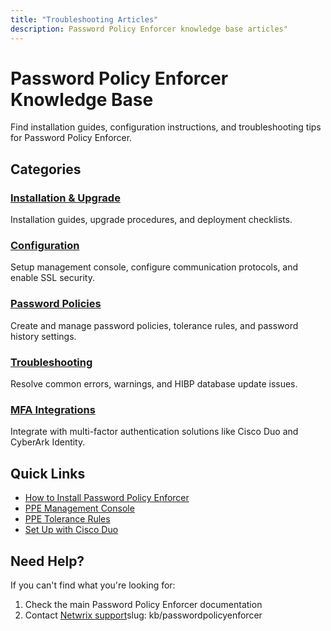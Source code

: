 ```yaml
---
title: "Troubleshooting Articles"
description: Password Policy Enforcer knowledge base articles"
---
```


# Password Policy Enforcer Knowledge Base

Find installation guides, configuration instructions, and troubleshooting tips for Password Policy Enforcer.

## Categories

### [Installation & Upgrade](./installation/)
Installation guides, upgrade procedures, and deployment checklists.

### [Configuration](./configuration/)
Setup management console, configure communication protocols, and enable SSL security.

### [Password Policies](./policies/)
Create and manage password policies, tolerance rules, and password history settings.

### [Troubleshooting](./troubleshooting/)
Resolve common errors, warnings, and HIBP database update issues.

### [MFA Integrations](./integrations/)
Integrate with multi-factor authentication solutions like Cisco Duo and CyberArk Identity.

## Quick Links

- [How to Install Password Policy Enforcer](./installation/how-to-install-password-policy-enforcer)
- [PPE Management Console](./configuration/ppe-management-console)
- [PPE Tolerance Rules](./policies/ppe-tolerance-rules)
- [Set Up with Cisco Duo](./integrations/set-up-netwrix-password-policy-enforcer-to-work-with-cisco-duo-authentication)

## Need Help?

If you can't find what you're looking for:
1. Check the main Password Policy Enforcer documentation
2. Contact [Netwrix support](https://www.netwrix.com/support.html)slug: kb/passwordpolicyenforcer
